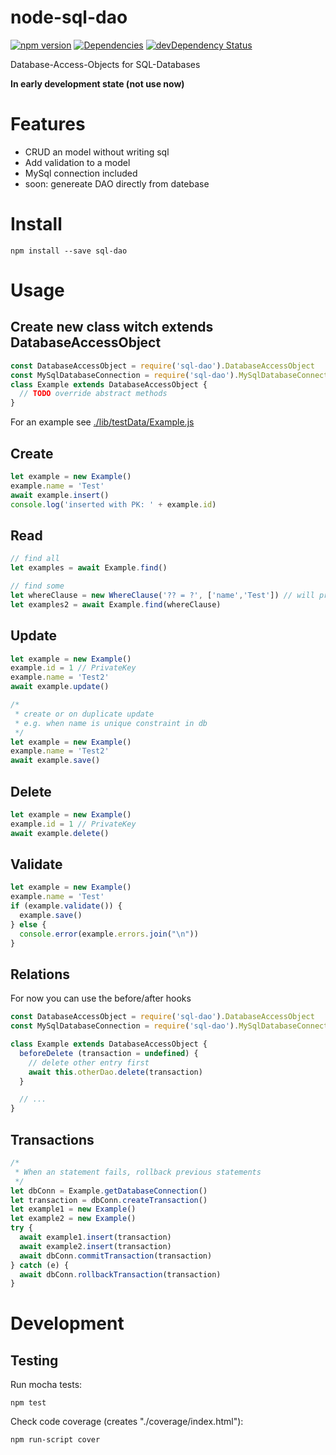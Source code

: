 # node-sql-dao

[![npm version](https://badge.fury.io/js/sql-dao.svg)](http://badge.fury.io/js/sql-dao)
[![Dependencies](https://david-dm.org/loge5/node-sql-dao.svg)](https://david-dm.org/loge5/node-sql-dao) 
[![devDependency Status](https://david-dm.org/loge5/node-sql-dao/dev-status.svg)](https://david-dm.org/loge5/node-sql-dao#info=devDependencies)

Database-Access-Objects for SQL-Databases

**In early development state (not use now)**

# Features
- CRUD an model without writing sql
- Add validation to a model
- MySql connection included
- soon: genereate DAO directly from datebase

# Install

```npm install --save sql-dao```

# Usage

## Create new class witch extends DatabaseAccessObject

```JavaScript
const DatabaseAccessObject = require('sql-dao').DatabaseAccessObject
const MySqlDatabaseConnection = require('sql-dao').MySqlDatabaseConnection
class Example extends DatabaseAccessObject {
  // TODO override abstract methods
}
```

For an example see [./lib/testData/Example.js](./lib/testData/Example.js)

## Create

```JavaScript
let example = new Example()
example.name = 'Test'
await example.insert()
console.log('inserted with PK: ' + example.id)
```

## Read
```JavaScript
// find all
let examples = await Example.find()

// find some
let whereClause = new WhereClause('?? = ?', ['name','Test']) // will prepare params
let examples2 = await Example.find(whereClause)
```
## Update

```JavaScript
let example = new Example()
example.id = 1 // PrivateKey
example.name = 'Test2'
await example.update()

/*
 * create or on duplicate update
 * e.g. when name is unique constraint in db
 */ 
let example = new Example()
example.name = 'Test2'
await example.save()
```

## Delete

```JavaScript
let example = new Example()
example.id = 1 // PrivateKey
await example.delete()
```

## Validate
```JavaScript
let example = new Example()
example.name = 'Test'
if (example.validate()) {
  example.save()
} else {
  console.error(example.errors.join("\n"))
}
```

## Relations

For now you can use the before/after hooks

```JavaScript
const DatabaseAccessObject = require('sql-dao').DatabaseAccessObject
const MySqlDatabaseConnection = require('sql-dao').MySqlDatabaseConnection

class Example extends DatabaseAccessObject {
  beforeDelete (transaction = undefined) {
    // delete other entry first
    await this.otherDao.delete(transaction)
  }

  // ...
}
```

## Transactions

```JavaScript
/*
 * When an statement fails, rollback previous statements
 */
let dbConn = Example.getDatabaseConnection()
let transaction = dbConn.createTransaction()
let example1 = new Example()
let example2 = new Example()
try {
  await example1.insert(transaction)
  await example2.insert(transaction)
  await dbConn.commitTransaction(transaction)
} catch (e) {
  await dbConn.rollbackTransaction(transaction)
}
```


# Development

## Testing

Run mocha tests:

`npm test`

Check code coverage (creates "./coverage/index.html"):

`npm run-script cover`
